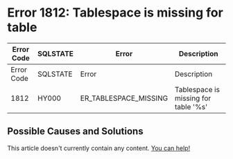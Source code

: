 
# Error 1812: Tablespace is missing for table


| Error Code | SQLSTATE | Error | Description |
| --- | --- | --- | --- |
| Error Code | SQLSTATE | Error | Description |
| 1812 | HY000 | ER_TABLESPACE_MISSING | Tablespace is missing for table '%s' |




## Possible Causes and Solutions


This article doesn't currently contain any content. [You can help!](/kb/en/writing-and-editing-knowledge-base-articles/)

